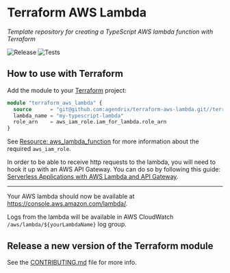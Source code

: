# Terraform AWS Lambda

_Template repository for creating a TypeScript AWS lambda function with Terraform_

![Release](https://github.com/agendrix/terraform-aws-lambda/workflows/Release/badge.svg) ![Tests](https://github.com/agendrix/terraform-aws-lambda/workflows/Tests/badge.svg?branch=main)

## How to use with Terraform

Add the module to your [Terraform](https://www.terraform.io/) project:

```terraform
module "terraform_aws_lambda" {
  source      = "git@github.com:agendrix/terraform-aws-lambda.git//terraform?ref=v1.0.0"
  lambda_name = "my-typescript-lambda"
  role_arn    = aws_iam_role.iam_for_lambda.role_arn
}
```

See [Resource: aws_lambda_function](https://registry.terraform.io/providers/hashicorp/aws/latest/docs/resources/lambda_function) for more information about the required `aws_iam_role`.

In order to be able to receive http requests to the lambda, you will need to hook it up with an AWS API Gateway.
You can do so by following this guide: [Serverless Applications with AWS Lambda and API Gateway](https://learn.hashicorp.com/tutorials/terraform/lambda-api-gateway).

---

Your AWS lambda should now be available at https://console.aws.amazon.com/lambda/.

Logs from the lambda will be available in AWS CloudWatch `/aws/lambda/${yourLambdaName}` log group.

## Release a new version of the Terraform module

See the [CONTRIBUTING.md](./CONTRIBUTING.md) file for more info.
